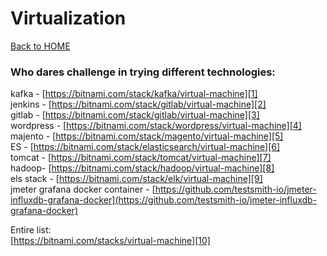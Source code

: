 # Virtualization

[Back to HOME](https://prone19.github.io/)

### Who dares challenge in trying different technologies:  
kafka - [https://bitnami.com/stack/kafka/virtual-machine][1]  
jenkins - [https://bitnami.com/stack/gitlab/virtual-machine][2]  
gitlab - [https://bitnami.com/stack/gitlab/virtual-machine][3]  
wordpress - [https://bitnami.com/stack/wordpress/virtual-machine][4]  
majento - [https://bitnami.com/stack/magento/virtual-machine][5]  
ES - [https://bitnami.com/stack/elasticsearch/virtual-machine][6]  
tomcat - [https://bitnami.com/stack/tomcat/virtual-machine][7]  
hadoop-  [https://bitnami.com/stack/hadoop/virtual-machine][8]  
els stack - [https://bitnami.com/stack/elk/virtual-machine][9]  
jmeter grafana docker container - [https://github.com/testsmith-io/jmeter-influxdb-grafana-docker](https://github.com/testsmith-io/jmeter-influxdb-grafana-docker)

Entire list:  
[https://bitnami.com/stacks/virtual-machine][10]

[1]: https://bitnami.com/stack/kafka/virtual-machine

[2]: https://bitnami.com/stack/gitlab/virtual-machine

[3]: https://bitnami.com/stack/gitlab/virtual-machine

[4]: https://bitnami.com/stack/wordpress/virtual-machine

[5]: https://bitnami.com/stack/magento/virtual-machine

[6]: https://bitnami.com/stack/elasticsearch/virtual-machine

[7]: https://bitnami.com/stack/tomcat/virtual-machine

[8]: https://bitnami.com/stack/hadoop/virtual-machine

[9]: https://bitnami.com/stack/elk/virtual-machine

[10]: https://bitnami.com/stacks/virtual-machine